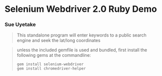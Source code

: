 # Selenium Webdriver 2.0 Ruby Demo
### Sue Uyetake
 
> This standalone program will enter keywords
> to a public search engine and seek the lat/long coordinates

> unless the included gemfile is used and bundled,
> first install the following gems at the commandline:
> ```
> gem install selenium-webdriver
> gem install chromedriver-helper
> ```



